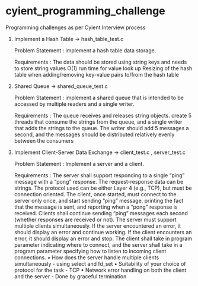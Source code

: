 # cyient_programming_challenge
Programming challenges as per Cyient Interview process

1. Implement a Hash Table  -> hash_table_test.c

   Problem Statement : implement a hash table data storage. 

   Requirements :  The data should be stored using string keys and needs to store string values
                   O(1) run time for value look up
                   Resizing of the hash table when adding/removing key-value pairs to/from the hash table

3. Shared Queue  ->  shared_queue_test.c

   Problem Statement :  implement a shared queue that is intended to be accessed by multiple readers and a single writer.

   Requirements :  The queue receives and releases string objects.
                   create 5 threads that consume the strings from the queue, and a single writer that adds the strings to the queue.
                   The writer should add 5 messages a second, and the messages should be distributed relatively evenly between the consumers

5. Implement Client-Server Data Exchange -> client_test.c , server_test.c

   Problem Statement : Implement a server and a client.

   Requirements :  The server shall support responding to a single “ping” message with a “pong” response.
                   The request-response data can be strings.
                   The protocol used can be either Layer 4 (e.g., TCP), but must be connection oriented.
                   The client, once started, must connect to the server only once,
                   and start sending “ping” message, printing the fact that the message is sent,
                   and reporting when a “pong” response is received.
                   Clients shall continue sending “ping” messages each second (whether responses are received or not).
                   The server must support multiple clients simultaneously.
                  If the server encountered an error, it should display an error and continue working.
                  If the client encounters an error, it should display an error and stop.
                  The client shall take in program parameter indicating where to connect,
                   and the server shall take in a program parameter specifying how to listen to incoming client connections.
                  •	How does the server handle multiple clients simultaneously  - using select and fd_set
                  •	Suitability of your choice of protocol for the task - TCP
                  •	Network error handling on both the client and the server - Done by graceful termination


